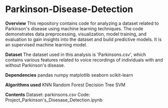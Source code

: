 # Parkinson-Disease-Detection

**Overview**
This repository contains code for analyzing a dataset related to Parkinson's disease using machine learning techniques. The code demonstrates data preprocessing, visualization, model training, and evaluation to gain insights into the dataset and build predictive models. It is an supervised machine learning model.

**Dataset**
The dataset used in this analysis is 'Parkinsons.csv', which contains various features related to voice recordings of individuals with and without Parkinson's disease.

**Dependencies**
pandas
numpy
matplotlib
seaborn
scikit-learn

**Algorithms used**
KNN
Random Forest
Decision Tree
SVM

**Contents**
Dataset: parkinsons.csv
Code: Project_Parkinson's_Disesase_Detection.ipynb

